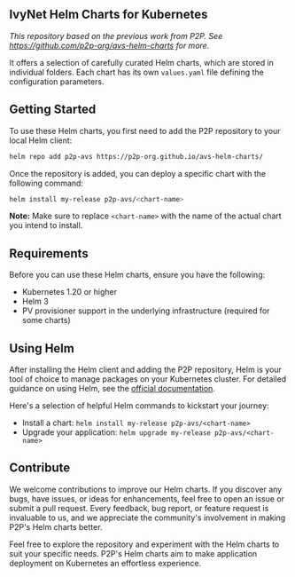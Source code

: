 ## IvyNet Helm Charts for Kubernetes

_This repository based on the previous work from P2P._
_See https://github.com/p2p-org/avs-helm-charts for more._

It offers a selection of carefully curated Helm charts, which are stored in individual folders. Each chart has its own `values.yaml` file defining the configuration parameters.

## Getting Started

To use these Helm charts, you first need to add the P2P repository to your local Helm client:

```bash
helm repo add p2p-avs https://p2p-org.github.io/avs-helm-charts/
```

Once the repository is added, you can deploy a specific chart with the following command:

```bash
helm install my-release p2p-avs/<chart-name>
```

**Note:** Make sure to replace `<chart-name>` with the name of the actual chart you intend to install.

## Requirements

Before you can use these Helm charts, ensure you have the following:

* Kubernetes 1.20 or higher
* Helm 3
* PV provisioner support in the underlying infrastructure (required for some charts)

## Using Helm

After installing the Helm client and adding the P2P repository, Helm is your tool of choice to manage packages on your Kubernetes cluster. For detailed guidance on using Helm, see the [official documentation](https://helm.sh/docs/intro/using_helm/).

Here's a selection of helpful Helm commands to kickstart your journey:

* Install a chart: `helm install my-release p2p-avs/<chart-name>`
* Upgrade your application: `helm upgrade my-release p2p-avs/<chart-name>`

## Contribute

We welcome contributions to improve our Helm charts. If you discover any bugs, have issues, or ideas for enhancements, feel free to open an issue or submit a pull request. Every feedback, bug report, or feature request is invaluable to us, and we appreciate the community's involvement in making P2P's Helm charts better.

Feel free to explore the repository and experiment with the Helm charts to suit your specific needs. P2P's Helm charts aim to make application deployment on Kubernetes an effortless experience.
